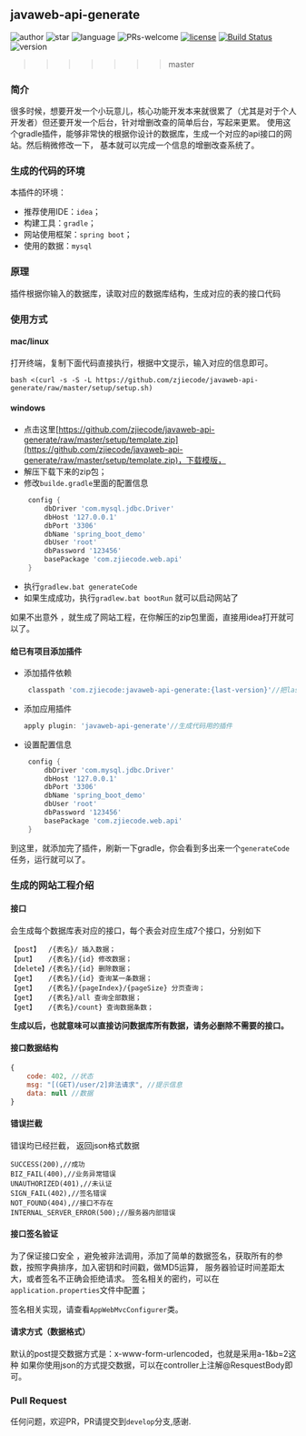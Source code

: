 ## javaweb-api-generate

![author](https://img.shields.io/badge/author-zjiecode-green.svg?longCache=true&style=flat)
![star](https://img.shields.io/redmine/plugin/stars/redmine_xlsx_format_issue_exporter.svg)
![language](https://img.shields.io/badge/language-java-blue.svg)
![PRs-welcome](https://img.shields.io/badge/PRs-welcome-green.svg?longCache=true&style=flat)
[![license](https://img.shields.io/hexpm/l/plug.svg)](http://www.apache.org/licenses/LICENSE-2.0)
[![Build Status](https://travis-ci.org/zjiecode/javaweb-api-generate.svg?branch=master)](https://travis-ci.org/zjiecode/javaweb-api-generate)
![version](https://img.shields.io/badge/version-0.0.13-brightgreen.svg?longCache=true&style=flat)
>>>>>>> master

### 简介

很多时候，想要开发一个小玩意儿，核心功能开发本来就很累了（尤其是对于个人开发者）但还要开发一个后台，针对增删改查的简单后台，写起来更累。
使用这个gradle插件，能够非常快的根据你设计的数据库，生成一个对应的api接口的网站。然后稍微修改一下，
基本就可以完成一个信息的增删改查系统了。

### 生成的代码的环境

本插件的环境：
- 推荐使用IDE：`idea`；
- 构建工具：`gradle`；
- 网站使用框架：`spring boot`；
- 使用的数据：`mysql`
### 原理

插件根据你输入的数据库，读取对应的数据库结构，生成对应的表的接口代码

### 使用方式
#### mac/linux
打开终端，复制下面代码直接执行，根据中文提示，输入对应的信息即可。
```shell
bash <(curl -s -S -L https://github.com/zjiecode/javaweb-api-generate/raw/master/setup/setup.sh)
```
#### windows
- 点击这里[https://github.com/zjiecode/javaweb-api-generate/raw/master/setup/template.zip](https://github.com/zjiecode/javaweb-api-generate/raw/master/setup/template.zip)，下载模版，
- 解压下载下来的zip包；
- 修改`builde.gradle`里面的配置信息
    ```groovy
     config {
         dbDriver 'com.mysql.jdbc.Driver'
         dbHost '127.0.0.1'
         dbPort '3306'
         dbName 'spring_boot_demo'
         dbUser 'root'
         dbPassword '123456'
         basePackage 'com.zjiecode.web.api'
     }
    ```
- 执行`gradlew.bat generateCode`
- 如果生成成功，执行`gradlew.bat bootRun` 就可以启动网站了

如果不出意外 ，就生成了网站工程，在你解压的zip包里面，直接用idea打开就可以了。

#### 给已有项目添加插件

- 添加插件依赖
    ```groovy
     classpath 'com.zjiecode:javaweb-api-generate:{last-version}'//把last-version替换成最新版本
    ```
- 添加应用插件
    ```groovy
    apply plugin: 'javaweb-api-generate'//生成代码用的插件
    ```
- 设置配置信息
    ```groovy
     config {
         dbDriver 'com.mysql.jdbc.Driver'
         dbHost '127.0.0.1'
         dbPort '3306'
         dbName 'spring_boot_demo'
         dbUser 'root'
         dbPassword '123456'
         basePackage 'com.zjiecode.web.api'
     }
    ```

到这里，就添加完了插件，刷新一下gradle，你会看到多出来一个`generateCode`任务，运行就可以了。

### 生成的网站工程介绍

#### 接口
会生成每个数据库表对应的接口，每个表会对应生成7个接口，分别如下

    【post】  /{表名}/ 插入数据；
    【put】   /{表名}/{id} 修改数据；
    【delete】/{表名}/{id} 删除数据；
    【get】   /{表名}/{id} 查询某一条数据；
    【get】   /{表名}/{pageIndex}/{pageSize} 分页查询；
    【get】   /{表名}/all 查询全部数据；
    【get】   /{表名}/count} 查询数据条数；

**生成以后，也就意味可以直接访问数据库所有数据，请务必删除不需要的接口。**

#### 接口数据结构
```js
{
    code: 402, //状态
    msg: "[(GET)/user/2]非法请求", //提示信息
    data: null //数据
}
```

#### 错误拦截

错误均已经拦截， 返回json格式数据

    SUCCESS(200),//成功
    BIZ_FAIL(400),//业务异常错误
    UNAUTHORIZED(401),//未认证
    SIGN_FAIL(402),//签名错误
    NOT_FOUND(404),//接口不存在
    INTERNAL_SERVER_ERROR(500);//服务器内部错误
    
#### 接口签名验证

为了保证接口安全 ，避免被非法调用，添加了简单的数据签名，获取所有的参数，按照字典排序，加入密钥和时间戳，做MD5运算，
服务器验证时间差距太大，或者签名不正确会拒绝请求。
签名相关的密约，可以在`application.properties`文件中配置；

签名相关实现，请查看`AppWebMvcConfigurer`类。

#### 请求方式（数据格式）
默认的post提交数据方式是：x-www-form-urlencoded，也就是采用a-1&b=2这种
如果你使用json的方式提交数据，可以在controller上注解@ResquestBody即可。

### Pull Request
任何问题，欢迎PR，PR请提交到`develop`分支,感谢.
